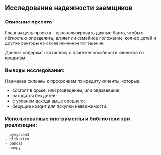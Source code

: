 ## Исследование надежности заемщиков

### Описание проекта
Главная цель проекта - проанализировать данные банка, чтобы с лёгкостью определить, влияет ли семейное положение, кол-во детей и другие факторы на своевременное погашение.

Данные содержат статистику о платежеспособности клиентов по кредитам.

### Выводы исследования:
Наименее склонны к просрочкам по кредиту клиенты, которые:
- состоят в браке, или разведенны, или овдовевшие;
- находятся без детей;
- с уровнем дохода выше среднего;
- берущие кредит для покупки недвижимости.

### Использованные инструменты и библиотеки при реализации:
```
- pymystem3
- nltk.stem 
- pandas
- numpy
```
